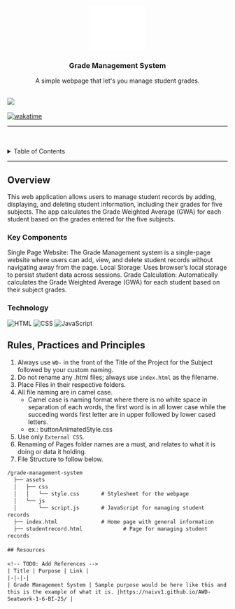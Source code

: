 <a name="readme-top">

<br/>

<br />
<div align="center">
  <a href="https://github.com/zyx-0314/">
  <!-- TODO: If you want to add logo or banner you can add it here -->
    <img src="./assets/img/nyebe_white.png" alt="Nyebe" width="130" height="100">
  </a>
<!-- TODO: Change Title to the name of the title of your Project -->
  <h3 align="center">Grade Management System</h3>
</div>
<!-- TODO: Make a short description -->
<div align="center">
  A simple webpage that let's you manage student grades.
</div>

<br />

<!-- TODO: Change the zyx-0314 into your github username  -->
<!-- TODO: Change the WD-Template-Project into the same name of your folder -->
![](https://visit-counter.vercel.app/counter.png?page=naivv1/AWD-Seatwork-1-6-BI-25)

[![wakatime](https://wakatime.com/badge/github/naivv1/AWD-Seatwork-1-6-BI-25.svg)](https://wakatime.com/badge/user/018dd99a-4985-4f98-8216-6ca6fe2ce0f8/project/63501637-9a31-42f0-960d-4d0ab47977f8)

---

<br />
<br />

<!-- TODO: If you want to add more layers for your readme -->
<details>
  <summary>Table of Contents</summary>
  <ol>
    <li>
      <a href="#overview">Overview</a>
      <ol>
        <li>
          <a href="#key-components">Key Components</a>
        </li>
        <li>
          <a href="#technology">Technology</a>
        </li>
      </ol>
    </li>
    <li>
      <a href="#rule,-practices-and-principles">Rules, Practices and Principles</a>
    </li>
    <li>
      <a href="#resources">Resources</a>
    </li>
  </ol>
</details>

---

## Overview

<!-- TODO: To be changed -->
<!-- The following are just sample -->
This web application allows users to manage student records by adding, displaying, and deleting student information, including their grades for five subjects. The app calculates the Grade Weighted Average (GWA) for each student based on the grades entered for the five subjects.

### Key Components
<!-- TODO: List of Key Components -->
<!-- The following are just sample -->
Single Page Website: The Grade Management system is a single-page website where users can add, view, and delete student records without navigating away from the page.
Local Storage: Uses browser’s local storage to persist student data across sessions.
Grade Calculation: Automatically calculates the Grade Weighted Average (GWA) for each student based on their subject grades.

### Technology
<!-- TODO: List of Technology Used -->
![HTML](https://img.shields.io/badge/HTML-E34F26?style=for-the-badge&logo=html5&logoColor=white)
![CSS](https://img.shields.io/badge/CSS-1572B6?style=for-the-badge&logo=css3&logoColor=white)
![JavaScript](https://img.shields.io/badge/JavaScript-F7DF1E?style=for-the-badge&logo=javascript&logoColor=white)

## Rules, Practices and Principles
1. Always use `WD-` in the front of the Title of the Project for the Subject followed by your custom naming.
2. Do not rename any .html files; always use `index.html` as the filename.
3. Place Files in their respective folders.
4. All file naming are in camel case.
   - Camel case is naming format where there is no white space in separation of each words, the first word is in all lower case while the succeding words first letter are in upper followed by lower cased letters.
   - ex.: buttonAnimatedStyle.css
5. Use only `External CSS`.
6. Renaming of Pages folder names are a must, and relates to what it is doing or data it holding.
7. File Structure to follow below.

```
/grade-management-system
  ├── assets
  │   ├── css
  │   │   └── style.css       # Stylesheet for the webpage
  │   └── js
  │       └── script.js       # JavaScript for managing student records
  ├── index.html              # Home page with general information
  ├── studentrecord.html             # Page for managing student records

## Resources

<!-- TODO: Add References -->
| Title | Purpose | Link |
|-|-|-|
| Grade Management System | Sample purpose would be here like this and this is the example of what it is. |https://naivv1.github.io/AWD-Seatwork-1-6-BI-25/ |
